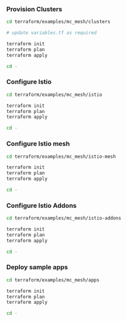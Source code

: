 

### Provision Clusters
```bash
cd terraform/examples/mc_mesh/clusters

# update variables.tf as required

terraform init
terraform plan
terraform apply

cd - 
```

### Configure Istio

```bash
cd terraform/examples/mc_mesh/istio

terraform init
terraform plan
terraform apply

cd - 
```

### Configure Istio mesh

```bash
cd terraform/examples/mc_mesh/istio-mesh

terraform init
terraform plan
terraform apply

cd - 
```

### Configure Istio Addons

```bash
cd terraform/examples/mc_mesh/istio-addons

terraform init
terraform plan
terraform apply

cd - 
```

### Deploy sample apps

```bash
cd terraform/examples/mc_mesh/apps

terraform init
terraform plan
terraform apply

cd - 
```
